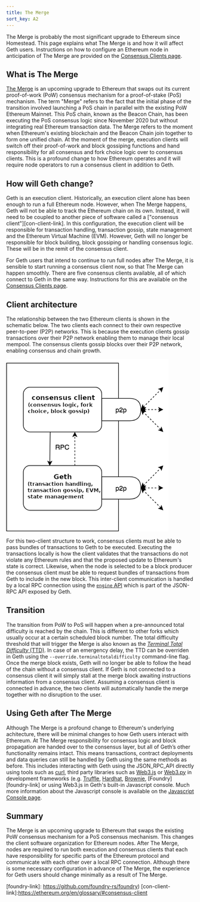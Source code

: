 ```yaml
---
title: The Merge
sort_key: A2
---
```


The Merge is probably the most significant upgrade to Ethereum since Homestead. This page explains what The Merge is
and how it will affect Geth users. Instructions on how to configure an Ethereum node in
anticipation of The Merge are provided on the [Consensus Clients page](/docs/interface/consensus-clients).

## What is The Merge

[The Merge](https://ethereum.org/en/upgrades/merge/) is an upcoming upgrade to Ethereum that swaps out its current
proof-of-work (PoW) consensus mechanism for a proof-of-stake (PoS) mechanism. The term "Merge" refers
to the fact that the initial phase of the transition involved launching a PoS chain in parallel with
the existing PoW Ethereum Mainnet. This PoS chain, known as the Beacon Chain, has been executing the PoS
consensus logic since November 2020 but without integrating real Ethereum transaction data. The Merge refers
to the moment when Ethereum's existing blockchain and the Beacon Chain join together to form one unified chain.
At the moment of the merge, execution clients will switch off their proof-of-work and block gossiping functions 
and hand responsibility for all consensus and fork choice logic over to consensus clients. This is a profound
change to how Ethereum operates and it will require node operators to run a consensus client in addition to
Geth.

## How will Geth change?

Geth is an execution client. Historically, an execution client alone has been enough to run a full Ethereum node.
However, when The Merge happens, Geth will not be able to track the Ethereum chain on its own. Instead, it will need to 
be coupled to another piece of software called a ["consensus client"][con-client-link]. In this configuration, 
the execution client will be responsible for transaction handling, transaction gossip, state management and
the Ethereum Virtual Machine (EVM). However, Geth will no longer be responsible for block building, block
gossiping or handling consensus logic. These will be in the remit of the consensus client.

For Geth users that intend to continue to run full nodes after The Merge, it is sensible to start running
a consensus client now, so that The Merge can happen smoothly. There are five consensus clients available, all
of which connect to Geth in the same way. Instructions for this are available on the 
[Consensus Clients page](/docs/interface/consensus-clients).


## Client architecture

The relationship between the two Ethereum clients is shown in the schematic below. The two clients each connect
to their own respective peer-to-peer (P2P) networks. This is because the execution clients gossip transactions over
their P2P network enabling them to manage their local mempool. The consensus clients gossip blocks over their P2P
network, enabling consensus and chain growth.

![Client schematic](/static/images/client-architecture.png)

For this two-client structure to work, consensus clients must be able to pass bundles of transactions to Geth
to be executed. Executing the transactions locally is how the client validates that the transactions do not
violate any Ethereum rules and that the proposed update to Ethereum's state is correct. Likewise, when the node
is selected to be a block producer the consensus client must be able to request bundles of transactions from Geth to
include in the new block. This inter-client communication is handled by a local RPC connection using the 
[`engine` API][engine-api-link] which is part of the JSON-RPC API exposed by Geth. 

## Transition

The transition from PoW to PoS will happen when a pre-announced total difficulty is reached by the chain. 
This is different to other forks which usually occur at a certain scheduled block number. The total difficulty threshold 
that will trigger the Merge is also known as the [*Terminal
Total Difficulty* (TTD)](https://ethereum.org/en/glossary/#terminal-total-difficulty). In
case of an emergency delay, the TTD can be overriden in Geth using the `--override.terminaltotaldifficulty` command-line
flag. Once the merge block exists, Geth will no longer be able to follow the head of the chain without a consensus
client. If Geth is not connected to a consensus client it will simply stall at the merge block awaiting instructions
information from a consensus client. Assuming a consensus client is connected in advance, the two clients will automatically
handle the merge together with no disruption to the user.

## Using Geth after The Merge

Although The Merge is a profound change to Ethereum's underlying achitecture, there will be minimal changes to how Geth
users interact with Ethereum. At The Merge responsibility for consensus logic and block propagation are handed over to 
the consensus layer, but all of Geth’s other functionality remains intact. This means transactions, contract deployments 
and data queries can still be handled by Geth using the same methods as before. This includes interacting with Geth using
the JSON_RPC_API directly using tools such as [curl](https//curl.se), third party libraries such as 
[Web3.js][web3js-link] or [Web3.py][web3py-link] in development frameworks (e.g. [Truffle][truffle-link], [Hardhat][hardhat-link], 
[Brownie][brownie-link], [Foundry][foundry-link] or using Web3.js in Geth's built-in Javascript console. 
Much more information about the Javascript console is available on the [Javascript Console page](/docs/interface/javascript-console).

## Summary

The Merge is an upcoming upgrade to Ethereum that swaps the existing PoW consensus mechanism for a PoS consensus
mechanism. This changes the client software organization for Ethereum nodes. After The Merge, nodes are required to
run both execution and consensus clients that each have responsibility for specific parts of the Ethereum protocol
and communicate with each other over a local RPC connection. Although there is some necessary configuration in advance
of The Merge, the experience for Geth users should change minimally as a result of The Merge.

[engine-api-link]: https://github.com/ethereum/execution-apis/blob/main/src/engine/specification.md
[cl-list]: https://ethereum.org/en/developers/docs/nodes-and-clients/#consensus-clients
[web3py-link]: https://web3py.readthedocs.io/en/stable/web3.main.html
[web3js-link]: https://web3js.readthedocs.io/en/v1.2.9/
[brownie-link]: https://eth-brownie.readthedocs.io/en/stable/
[truffle-link]: https://trufflesuite.com/
[hardhat-link]: https://hardhat.org/
[foundry-link]: https://github.com/foundry-rs/foundry)
[con-client-link]:https://ethereum.org/en/glossary/#consensus-client
